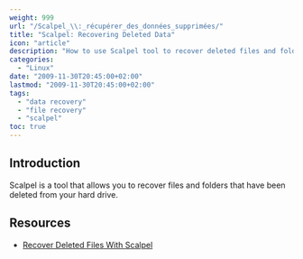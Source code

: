 ```yaml
---
weight: 999
url: "/Scalpel_\\:_récupérer_des_données_supprimées/"
title: "Scalpel: Recovering Deleted Data"
icon: "article"
description: "How to use Scalpel tool to recover deleted files and folders from your hard drive."
categories: 
  - "Linux"
date: "2009-11-30T20:45:00+02:00"
lastmod: "2009-11-30T20:45:00+02:00"
tags: 
  - "data recovery"
  - "file recovery"
  - "scalpel"
toc: true
---
```


## Introduction

Scalpel is a tool that allows you to recover files and folders that have been deleted from your hard drive.

## Resources
- [Recover Deleted Files With Scalpel](/pdf/recover_deleted_files_with_scalpel.pdf)
